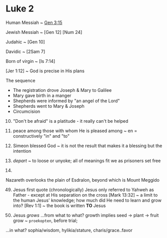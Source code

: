 # Luke 2


Human Messiah ~ [Gen 3:15]()

Jewish Messiah ~ [Gen 12] [Num 24]

Judahic ~ [Gen 10]

Davidic ~ [2Sam 7]

Born of virgin ~ [Is 7:14]


[Jer 1:12] ~ God is precise in His plans


The sequence
- The registration drove Joseph & Mary to Galilee
- Mary gave birth in a manger
- Shepherds were informed by "an angel of the Lord"
- Shepherds went to Mary & Joseph
- Circumcision

10) "Don't be afraid" is a platitude - it really can't be helped


14) peace among those with whom He is pleased
among ~ en = constructively "in" and "to"


28) Simeon blessed God ~ it is not the result that makes it a blessing but the intention


29) _depart_ ~ to loose or unyoke; all of meanings fit we as prisoners set free


39)
Nazareth overlooks the plain of Esdralon, beyond which is Mount Meggido


49) Jesus first quote (chronologically)
Jesus only referred to Yahweh as Father - except at His separation on the cross
	[Mark 13:32] ~ a limit to the human Jesus' knowledge; how much did He need to learn and grow into?
	[Rev 1:1] ~ the book is written **TO** Jesus


52) Jesus _grows_
  ...from what to what?  growth implies seed -> plant -> fruit
  grow ~ `proekopten`, before trial; 

  ...in what? sophia/wisdom, hylikia/stature, charis/grace..favor
